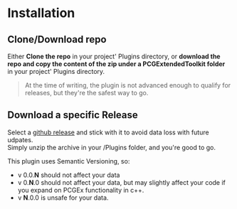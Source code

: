 # Installation

## Clone/Download repo

Either **Clone the repo** in your project' Plugins directory, or **download the repo and copy the content of the zip under a PCGExtendedToolkit folder** in your project' Plugins directory.

> At the time of writing, the plugin is not advanced enough to qualify for releases, but they're the safest way to go.

## Download a specific Release
Select a [github release](https://github.com/Nebukam/PCGExtendedToolkit/releases) and stick with it to avoid data loss with future udpates.  
Simply unzip the archive in your /Plugins folder, and you're good to go.  

This plugin uses Semantic Versioning, so:
- v 0.0.**N** should not affect your data
- v 0.**N**.0 should not affect your data, but may slightly affect your code if you expand on PCGEx functionality in c++.
- v **N**.0.0 is unsafe for your data.
